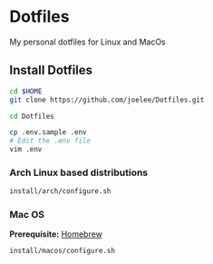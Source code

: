 # Dotfiles
My personal dotfiles for Linux and MacOs


## Install Dotfiles
```bash
cd $HOME
git clone https://github.com/joelee/Dotfiles.git

cd Dotfiles

cp .env.sample .env
# Edit the .env file
vim .env

```

### Arch Linux based distributions
```bash
install/arch/configure.sh
```

### Mac OS
**Prerequisite:** [Homebrew](https://brew.sh/)
```bash
install/macos/configure.sh
```

